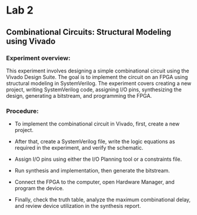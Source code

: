 # Lab 2 
## Combinational Circuits: Structural Modeling using Vivado
### Experiment overview:
  This experiment involves designing a simple combinational circuit using the Vivado Design Suite. The goal is to implement the circuit on an FPGA using structural modeling in SystemVerilog. The experiment covers creating a new project, writing SystemVerilog code, assigning I/O pins, synthesizing the design, generating a bitstream, and programming the FPGA.
### Procedure:
- To implement the combinational circuit in Vivado, first, create a new project. 

- After that, create a SystemVerilog file, write the logic equations as required in the experiment, and verify the schematic. 

- Assign I/O pins using either the I/O Planning tool or a constraints file. 

- Run synthesis and implementation, then generate the bitstream. 

- Connect the FPGA to the computer, open Hardware Manager, and program the device. 

- Finally, check the truth table, analyze the maximum combinational delay, and review device utilization in the synthesis report.